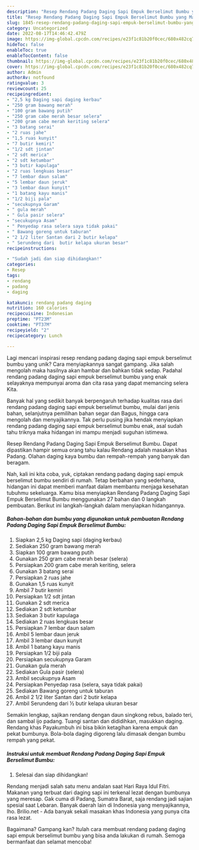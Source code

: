 ```yaml
---
description: "Resep Rendang Padang Daging Sapi Empuk Berselimut Bumbu yang Mantap"
title: "Resep Rendang Padang Daging Sapi Empuk Berselimut Bumbu yang Mantap"
slug: 1845-resep-rendang-padang-daging-sapi-empuk-berselimut-bumbu-yang-mantap
category: Uncategorized
date: 2022-08-17T14:46:42.479Z
image: https://img-global.cpcdn.com/recipes/e23f1c81b20f0cec/680x482cq70/rendang-padang-daging-sapi-empuk-berselimut-bumbu-foto-resep-utama.jpg
hideToc: false
enableToc: true
enableTocContent: false
thumbnail: https://img-global.cpcdn.com/recipes/e23f1c81b20f0cec/680x482cq70/rendang-padang-daging-sapi-empuk-berselimut-bumbu-foto-resep-utama.jpg
cover: https://img-global.cpcdn.com/recipes/e23f1c81b20f0cec/680x482cq70/rendang-padang-daging-sapi-empuk-berselimut-bumbu-foto-resep-utama.jpg
author: Admin
authorAv: notfound
ratingvalue: 3
reviewcount: 25
recipeingredient:
- "2,5 kg Daging sapi daging kerbau"
- "250 gram bawang merah"
- "100 gram bawang putih"
- "250 gram cabe merah besar selera"
- "200 gram cabe merah keriting selera"
- "3 batang serai"
- "2 ruas jahe"
- "1,5 ruas kunyit"
- "7 butir kemiri"
- "1/2 sdt jintan"
- "2 sdt merica"
- "2 sdt ketumbar"
- "3 butir kapulaga"
- "2 ruas lengkuas besar"
- "7 lembar daun salam"
- "5 lembar daun jeruk"
- "3 lembar daun kunyit"
- "1 batang kayu manis"
- "1/2 biji pala"
- "secukupnya Garam"
- " gula merah"
- " Gula pasir selera"
- "secukupnya Asam"
- " Penyedap rasa selera saya tidak pakai"
- " Bawang goreng untuk taburan"
- "2 1/2 liter Santan dari 2 butir kelapa"
- " Serundeng dari  butir kelapa ukuran besar"
recipeinstructions:

- "Sudah jadi dan siap dihidangkan!"
categories:
- Resep
tags:
- rendang
- padang
- daging

katakunci: rendang padang daging 
nutrition: 160 calories
recipecuisine: Indonesian
preptime: "PT23M"
cooktime: "PT37M"
recipeyield: "2"
recipecategory: Lunch

---
```





Lagi mencari inspirasi resep rendang padang daging sapi empuk berselimut bumbu yang unik? Cara menyiapkannya sangat gampang. Jika salah mengolah maka hasilnya akan hambar dan bahkan tidak sedap. Padahal rendang padang daging sapi empuk berselimut bumbu yang enak selayaknya mempunyai aroma dan cita rasa yang dapat memancing selera Kita.





Banyak hal yang sedikit banyak berpengaruh terhadap kualitas rasa dari rendang padang daging sapi empuk berselimut bumbu, mulai dari jenis bahan, selanjutnya pemilihan bahan segar dan Bagus, hingga cara mengolah dan menyajikannya. Tak perlu pusing jika hendak menyiapkan rendang padang daging sapi empuk berselimut bumbu enak,      asal sudah tahu triknya maka hidangan ini mampu menjadi suguhan istimewa.














Resep Rendang Padang Daging Sapi Empuk Berselimut Bumbu. Dapat dipastikan hampir semua orang tahu kalau Rendang adalah masakan khas Padang. Olahan daging kaya bumbu dan rempah-rempah yang banyak dan beragam.






Nah, kali ini kita coba, yuk, ciptakan rendang padang daging sapi empuk berselimut bumbu sendiri di rumah. Tetap berbahan yang sederhana, hidangan ini dapat memberi manfaat dalam membantu menjaga kesehatan tubuhmu sekeluarga. Kamu bisa menyiapkan Rendang Padang Daging Sapi Empuk Berselimut Bumbu menggunakan 27 bahan dan 0 langkah pembuatan. Berikut ini langkah-langkah dalam menyiapkan hidangannya.

<!--inarticleads1-->

##### Bahan-bahan dan bumbu yang digunakan untuk pembuatan Rendang Padang Daging Sapi Empuk Berselimut Bumbu:

1. Siapkan 2,5 kg Daging sapi (daging kerbau)
1. Sediakan 250 gram bawang merah
1. Siapkan 100 gram bawang putih
1. Gunakan 250 gram cabe merah besar (selera)
1. Persiapkan 200 gram cabe merah keriting, selera
1. Gunakan 3 batang serai
1. Persiapkan 2 ruas jahe
1. Gunakan 1,5 ruas kunyit
1. Ambil 7 butir kemiri
1. Persiapkan 1/2 sdt jintan
1. Gunakan 2 sdt merica
1. Sediakan 2 sdt ketumbar
1. Sediakan 3 butir kapulaga
1. Sediakan 2 ruas lengkuas besar
1. Persiapkan 7 lembar daun salam
1. Ambil 5 lembar daun jeruk
1. Ambil 3 lembar daun kunyit
1. Ambil 1 batang kayu manis
1. Persiapkan 1/2 biji pala
1. Persiapkan secukupnya Garam
1. Gunakan  gula merah
1. Sediakan  Gula pasir (selera)
1. Ambil secukupnya Asam
1. Persiapkan  Penyedap rasa (selera, saya tidak pakai)
1. Sediakan  Bawang goreng untuk taburan
1. Ambil 2 1/2 liter Santan dari 2 butir kelapa
1. Ambil  Serundeng dari ½ butir kelapa ukuran besar


Semakin lengkap, sajikan rendang dengan daun singkong rebus, balado teri, dan sambal ijo padang. Tuangi santan dan dididihkan, masukkan daging. Rendang khas Payakumbuh ini bisa bikin ketagihan karena empuk dan pekat bumbunya. Bola-bola daging digoreng lalu dimasak dengan bumbu rempah yang pekat. 

<!--inarticleads2-->

##### Instruksi untuk membuat Rendang Padang Daging Sapi Empuk Berselimut Bumbu:


1. Selesai dan siap dihidangkan!

Rendang menjadi salah satu menu andalan saat Hari Raya Idul Fitri. Makanan yang terbuat dari daging sapi ini terkenal lezat dengan bumbunya yang meresap. Gak cuma di Padang, Sumatra Barat, saja rendang jadi sajian spesial saat Lebaran. Banyak daerah lain di Indonesia yang menyajikannya, lho. Brilio.net - Ada banyak sekali masakan khas Indonesia yang punya cita rasa lezat. 

Bagaimana? Gampang kan? Itulah cara membuat rendang padang daging sapi empuk berselimut bumbu yang bisa anda lakukan di rumah. Semoga bermanfaat dan selamat mencoba!
